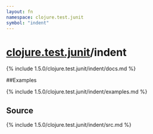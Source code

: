 ```yaml
---
layout: fn
namespace: clojure.test.junit
symbol: "indent"
---
```


# [clojure.test.junit](../)/indent

{% include 1.5.0/clojure.test.junit/indent/docs.md %}

##Examples

{% include 1.5.0/clojure.test.junit/indent/examples.md %}
## Source
{% include 1.5.0/clojure.test.junit/indent/src.md %}

